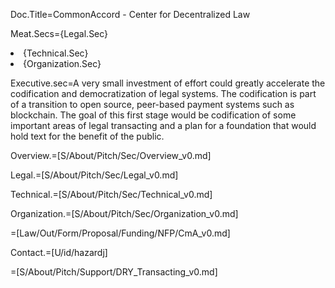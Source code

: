 Doc.Title=CommonAccord - Center for Decentralized Law

Meat.Secs={Legal.Sec}<li>{Technical.Sec}<li>{Organization.Sec}

Executive.sec=A very small investment of effort could greatly accelerate the codification and democratization of legal systems.  The codification is part of a transition to open source, peer-based payment systems such as blockchain.  The goal of this first stage would be codification of some important areas of legal transacting and a plan for a foundation that would hold text for the benefit of the public.

Overview.=[S/About/Pitch/Sec/Overview_v0.md]

Legal.=[S/About/Pitch/Sec/Legal_v0.md]

Technical.=[S/About/Pitch/Sec/Technical_v0.md]

Organization.=[S/About/Pitch/Sec/Organization_v0.md]

=[Law/Out/Form/Proposal/Funding/NFP/CmA_v0.md]

Contact.=[U/id/hazardj]

=[S/About/Pitch/Support/DRY_Transacting_v0.md]